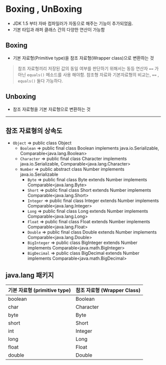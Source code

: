 
# Boxing , UnBoxing

- JDK 1.5 부터 자바 컴파일러가 자동으로 해주는 기능이 추가되었음.
- 기본 타입과 래퍼 클래스 간의 다양한 연산이 가능함

## Boxing
- 기본 자료형(Primitive type)을 참조 자료형(Wrapper class)으로 변환하는 것
> 참조 자료형끼리 저장된 값의 동일 여부를 판단하기 위해서는 동등 연산자 `==` 가 아닌 `equals()` 메소드를 사용 해야함.
> 참조형 자료와 기본자료형의 비교는, `==` , `equals()` 둘다 가능하다.

## Unboxing
- 참조 자료형을 기본 자료형으로 변환하는 것

---

## 참조 자료형의 상속도
- `Object` => public class Object
  - `Boolean` => public final class Boolean implements java.io.Serializable, Comparable<java.lang.Boolean>
  - `Character` => public final class Character implements java.io.Serializable, Comparable<java.lang.Character>
  - `Number` => public abstract class Number implements java.io.Serializable
    - `Byte` => public final class Byte extends Number implements Comparable<java.lang.Byte>
    - `Short` => public final class Short extends Number implements Comparable<java.lang.Short>
    - `Integer` => public final class Integer extends Number implements Comparable<java.lang.Integer>
    - `Long` => public final class Long extends Number implements Comparable<java.lang.Long>
    - `Float` => public final class Float extends Number implements Comparable<java.lang.Float>
    - `Double` => public final class Double extends Number implements Comparable<java.lang.Double>
    - `BigInteger` => public class BigInteger extends Number implements Comparable<java.math.BigInteger>
    - `BigDecimal` => public class BigDecimal extends Number implements Comparable<java.math.BigDecimal>
  
## java.lang 패키지
| 기본 자료형 (primitive type) | 참조 자료형 (Wrapper Class) |
|-------------------------|------------------------|
| boolean                 | Boolean                |
| char                    | Character              |
| byte                    | Byte                   |
| short                   | Short                  |
| int                     | Integer                |
| long                    | Long                   |
| float                   | Float                  |
| double                  | Double                 |
